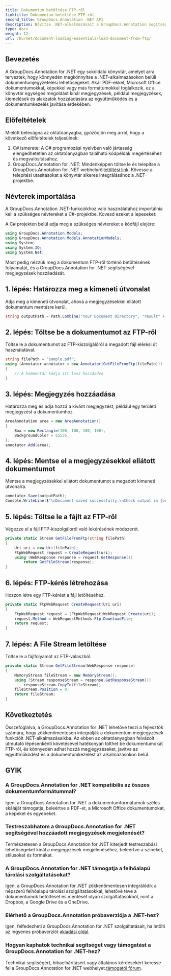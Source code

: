 ```yaml
---
title: Dokumentum betöltése FTP-ről
linktitle: Dokumentum betöltése FTP-ről
second_title: GroupDocs.Annotation .NET API
description: Bővítse .NET-alkalmazásait a GroupDocs.Annotation segítségével a zökkenőmentes dokumentumannotáció érdekében. Lépésről lépésre bemutató oktatóanyag.
type: docs
weight: 12
url: /hu/net/document-loading-essentials/load-document-from-ftp/
---
```

## Bevezetés
A GroupDocs.Annotation for .NET egy sokoldalú könyvtár, amelyet arra terveztek, hogy könnyedén megkönnyítse a .NET-alkalmazásokon belüli dokumentumjegyzetelési lehetőségeket. Akár PDF-ekkel, Microsoft Office dokumentumokkal, képekkel vagy más formátumokkal foglalkozik, ez a könyvtár egységes megoldást kínál megjegyzések, például megjegyzések, kiemelések és alakzatok hozzáadására az együttműködés és a dokumentumkezelés javítása érdekében.
## Előfeltételek
Mielőtt belevágna az oktatóanyagba, győződjön meg arról, hogy a következő előfeltételek teljesülnek:
1. C# ismerete: A C# programozási nyelvben való jártasság elengedhetetlen az oktatóanyagban található kódpéldák megértéséhez és megvalósításához.
2.  GroupDocs.Annotation for .NET: Mindenképpen töltse le és telepítse a GroupDocs.Annotation for .NET webhelyről[letöltési link](https://releases.groupdocs.com/annotation/net/). Kövesse a telepítési utasításokat a könyvtár sikeres integrálásához a .NET-projektbe.
## Névterek importálása
A GroupDocs.Annotation .NET-funkciókhoz való használatához importálnia kell a szükséges névtereket a C#-projektbe. Kovesd ezeket a lepeseket:

A C# projekten belül adja meg a szükséges névtereket a kódfájl elejére:
```csharp
using GroupDocs.Annotation.Models;
using GroupDocs.Annotation.Models.AnnotationModels;
using System;
using System.IO;
using System.Net;
```

Most pedig nézzük meg a dokumentum FTP-ről történő betöltésének folyamatát, és a GroupDocs.Annotation for .NET segítségével megjegyzések hozzáadását.
## 1. lépés: Határozza meg a kimeneti útvonalat
Adja meg a kimeneti útvonalat, ahová a megjegyzésekkel ellátott dokumentum mentésre kerül.
```csharp
string outputPath = Path.Combine("Your Document Directory", "result" + Path.GetExtension("input.pdf"));
```
## 2. lépés: Töltse be a dokumentumot az FTP-ről
Töltse le a dokumentumot az FTP-kiszolgálóról a megadott fájl elérési út használatával.
```csharp
string filePath = "sample.pdf";
using (Annotator annotator = new Annotator(GetFileFromFtp(filePath)))
{
    // A kommentár kódja itt lesz hozzáadva
}
```
## 3. lépés: Megjegyzés hozzáadása
Határozza meg és adja hozzá a kívánt megjegyzést, például egy területi megjegyzést a dokumentumhoz.
```csharp
AreaAnnotation area = new AreaAnnotation()
{
    Box = new Rectangle(100, 100, 100, 100),
    BackgroundColor = 65535,
};
annotator.Add(area);
```
## 4. lépés: Mentse el a megjegyzésekkel ellátott dokumentumot
Mentse a megjegyzésekkel ellátott dokumentumot a megadott kimeneti útvonalra.
```csharp
annotator.Save(outputPath);
Console.WriteLine($"\nDocument saved successfully.\nCheck output in {outputPath}.");
```
## 5. lépés: Töltse le a fájlt az FTP-ről
Végezze el a fájl FTP-kiszolgálóról való lekérésének módszerét.
```csharp
private static Stream GetFileFromFtp(string filePath)
{
    Uri uri = new Uri(filePath);
    FtpWebRequest request = CreateRequest(uri);
    using (WebResponse response = request.GetResponse())
        return GetFileStream(response);
}
```
## 6. lépés: FTP-kérés létrehozása
Hozzon létre egy FTP-kérést a fájl letöltéséhez.
```csharp
private static FtpWebRequest CreateRequest(Uri uri)
{
    FtpWebRequest request = (FtpWebRequest)WebRequest.Create(uri);
    request.Method = WebRequestMethods.Ftp.DownloadFile;
    return request;
}
```
## 7. lépés: A File Stream letöltése
Töltse le a fájlfolyamot az FTP-válaszból.
```csharp
private static Stream GetFileStream(WebResponse response)
{
    MemoryStream fileStream = new MemoryStream();
    using (Stream responseStream = response.GetResponseStream())
        responseStream.CopyTo(fileStream);
    fileStream.Position = 0;
    return fileStream;
}
```
## Következtetés
Összefoglalva, a GroupDocs.Annotation for .NET lehetővé teszi a fejlesztők számára, hogy zökkenőmentesen integrálják a dokumentum megjegyzések funkcióit .NET-alkalmazásaikba. Az ebben az oktatóanyagban felvázolt útmutató lépésenkénti követésével hatékonyan tölthet be dokumentumokat FTP-ről, és könnyedén adhat hozzá megjegyzéseket, javítva az együttműködést és a dokumentumkezelést az alkalmazásokon belül.
## GYIK
### A GroupDocs.Annotation for .NET kompatibilis az összes dokumentumformátummal?
Igen, a GroupDocs.Annotation for .NET a dokumentumformátumok széles skáláját támogatja, beleértve a PDF-et, a Microsoft Office dokumentumokat, a képeket és egyebeket.
### Testreszabhatom a GroupDocs.Annotation for .NET segítségével hozzáadott megjegyzések megjelenését?
Természetesen a GroupDocs.Annotation for .NET kiterjedt testreszabási lehetőségeket kínál a megjegyzések megjelenéséhez, beleértve a színeket, stílusokat és formákat.
### A GroupDocs.Annotation for .NET támogatja a felhőalapú tárolási szolgáltatásokat?
Igen, a GroupDocs.Annotation for .NET zökkenőmentesen integrálódik a népszerű felhőalapú tárolási szolgáltatásokkal, lehetővé téve a dokumentumok betöltését és mentését olyan szolgáltatásokból, mint a Dropbox, a Google Drive és a OneDrive.
### Elérhető a GroupDocs.Annotation próbaverziója a .NET-hez?
 Igen, felfedezheti a GroupDocs.Annotation for .NET szolgáltatásait, ha letölti az ingyenes próbaverziót a[kiadási oldal](https://releases.groupdocs.com/).
### Hogyan kaphatok technikai segítséget vagy támogatást a GroupDocs.Annotation for .NET-hez?
 Technikai segítségért, hibaelhárításért vagy általános kérdésekért keresse fel a GroupDocs.Annotation for .NET webhelyet.[támogatói fórum](https://forum.groupdocs.com/c/annotation/10).